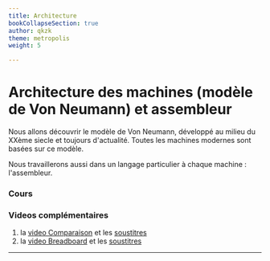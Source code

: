 ```yaml
---
title: Architecture
bookCollapseSection: true
author: qkzk
theme: metropolis
weight: 5

---
```



# Architecture des machines (modèle de Von Neumann) et assembleur

Nous allons découvrir le modèle de Von Neumann, développé au milieu du XXème
siecle et toujours d'actualité. Toutes les machines modernes sont basées sur
ce modèle.

Nous travaillerons aussi dans un langage particulier à chaque machine : l'assembleur.

### Cours


### Videos complémentaires

1. la [video Comparaison](/uploads/docsnsi/architecture/videos/Comparing.mp4) et les [soustitres](/uploads/docsnsi/architecture/videos/Comparing.srt)
2. la [video Breadboard](/uploads/docsnsi/architecture/videos/breadboard.mp4) et les [soustitres](/uploads/docsnsi/architecture/videos/breadboard.srt)


---
